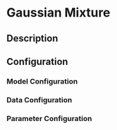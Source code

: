 
# Gaussian Mixture

## Description

## Configuration

### Model Configuration

### Data Configuration

### Parameter Configuration
